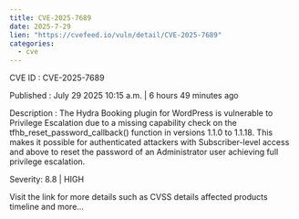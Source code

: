 ```yaml
--- 
title: CVE-2025-7689
date: 2025-7-29
lien: "https://cvefeed.io/vuln/detail/CVE-2025-7689"
categories:
  - cve
---
```


CVE ID : CVE-2025-7689

Published :  July 29
2025
10:15 a.m. | 6 hours
49 minutes ago

Description : The Hydra Booking plugin for WordPress is vulnerable to Privilege Escalation due to a missing capability check on the tfhb_reset_password_callback() function in versions 1.1.0 to 1.1.18. This makes it possible for authenticated attackers
with Subscriber-level access and above
to reset the password of an Administrator user
achieving full privilege escalation.

Severity: 8.8 | HIGH

Visit the link for more details
such as CVSS details
affected products
timeline
and more...
